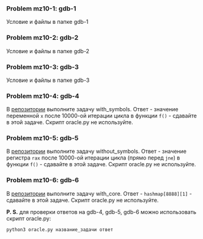 ### Problem mz10-1: gdb-1

Условие и файлы в папке gdb-1

### Problem mz10-2: gdb-2

Условие и файлы в папке gdb-2

### Problem mz10-3: gdb-3

Условие и файлы в папке gdb-3

### Problem mz10-4: gdb-4

В [репозитории](https://gitlab.com/slon/shad-cpp/-/tree/master/gdb-sym) выполните задачу with_symbols. Ответ - значение переменной ```x``` после 10000-ой итерации цикла в функции ```f()``` - сдавайте в этой задаче. Скрипт oracle.py не используйте.

### Problem mz10-5: gdb-5

В [репозитории](https://gitlab.com/slon/shad-cpp/-/tree/master/gdb-sym) выполните задачу without_symbols. Ответ - значение регистра ```rax``` после 10000-ой итерации цикла (прямо перед ```jne```) в функции ```f()``` - сдавайте в этой задаче. Скрипт oracle.py не используйте.

### Problem mz10-6: gdb-6

В [репозитории](https://gitlab.com/slon/shad-cpp/-/tree/master/gdb-sym) выполните задачу with_core. Ответ - ```hashmap[8888][1]``` - сдавайте в этой задаче. Скрипт oracle.py не используйте.

**P. S.** для проверки ответов на gdb-4, gdb-5, gdb-6 можно использовать скрипт oracle.py:

```
python3 oracle.py название_задачи ответ
```
